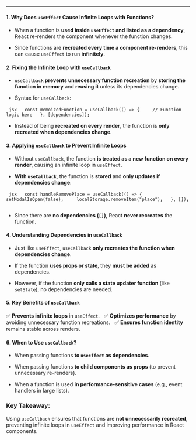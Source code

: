 
---
#### **1. Why Does `useEffect` Cause Infinite Loops with Functions?**  

- When a function is **used inside `useEffect` and listed as a dependency**, React re-renders the component whenever the function changes.  

- Since functions are **recreated every time a component re-renders**, this can cause `useEffect` to run **infinitely**.  


#### **2. Fixing the Infinite Loop with `useCallback`**  

- `useCallback` **prevents unnecessary function recreation** by **storing the function in memory** and **reusing it** unless its dependencies change.  

- Syntax for `useCallback`:  

  ```jsx
  const memoizedFunction = useCallback(() => {
    // Function logic here
  }, [dependencies]);
  ```

- Instead of being **recreated on every render**, the function is **only recreated when dependencies change**.  

#### **3. Applying `useCallback` to Prevent Infinite Loops**  

- Without `useCallback`, the function **is treated as a new function on every render**, causing an infinite loop in `useEffect`.  

- **With `useCallback`**, the function is **stored** and **only updates if dependencies change**:  

  ```jsx
  const handleRemovePlace = useCallback(() => {
    setModalIsOpen(false);
    localStorage.removeItem("place");
  }, []);
  ```

- Since there are **no dependencies (`[]`)**, React **never recreates** the function.  

#### **4. Understanding Dependencies in `useCallback`**  

- Just like `useEffect`, `useCallback` **only recreates the function when dependencies change**.  

- If the function **uses props or state**, they **must be added** as dependencies.  

- However, if the function **only calls a state updater function** (like `setState`), no dependencies are needed.  

#### **5. Key Benefits of `useCallback`**  
✅ **Prevents infinite loops** in `useEffect`.  
✅ **Optimizes performance** by avoiding unnecessary function recreations.  
✅ **Ensures function identity** remains stable across renders.  

#### **6. When to Use `useCallback`?**  

- When passing functions **to `useEffect` as dependencies**.  

- When passing functions **to child components as props** (to prevent unnecessary re-renders).  

- When a function is used **in performance-sensitive cases** (e.g., event handlers in large lists).  

### **Key Takeaway:**  

Using `useCallback` ensures that functions are **not unnecessarily recreated**, preventing infinite loops in `useEffect` and improving performance in React components.
